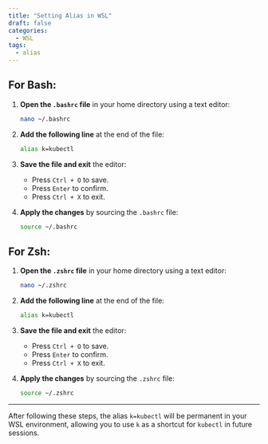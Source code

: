 ```yaml
---
title: "Setting Alias in WSL"
draft: false
categories:
  - WSL
tags:
  - alias
---
```

## For Bash:
1. **Open the `.bashrc` file** in your home directory using a text editor:

    ```bash
    nano ~/.bashrc
    ```

2. **Add the following line** at the end of the file:

    ```bash
    alias k=kubectl
    ```

3. **Save the file and exit** the editor:

    - Press `Ctrl + O` to save.
    - Press `Enter` to confirm.
    - Press `Ctrl + X` to exit.

4. **Apply the changes** by sourcing the `.bashrc` file:

    ```bash
    source ~/.bashrc
    ```

## For Zsh:

1. **Open the `.zshrc` file** in your home directory using a text editor:

    ```bash
    nano ~/.zshrc
    ```

2. **Add the following line** at the end of the file:

    ```bash
    alias k=kubectl
    ```

3. **Save the file and exit** the editor:

    - Press `Ctrl + O` to save.
    - Press `Enter` to confirm.
    - Press `Ctrl + X` to exit.

4. **Apply the changes** by sourcing the `.zshrc` file:

    ```bash
    source ~/.zshrc
    ```

---

After following these steps, the alias `k=kubectl` will be permanent in your WSL environment, allowing you to use `k` as a shortcut for `kubectl` in future sessions.
